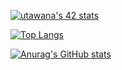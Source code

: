 [![utawana's 42 stats](https://badge42.vercel.app/api/v2/cl8wx6xoo00160gl78qjotiz0/stats?cursusId=21&coalitionId=90)](https://github.com/JaeSeoKim/badge42)

[![Top Langs](https://github-readme-stats.vercel.app/api/top-langs/?username=Redgenal)](https://github.com/Redgenal/github-readme-stats)

[![Anurag's GitHub stats](https://github-readme-stats.vercel.app/api?username=Redgenal&theme=tokyonight)](https://github.com/Redgenal/github-readme-stats)
